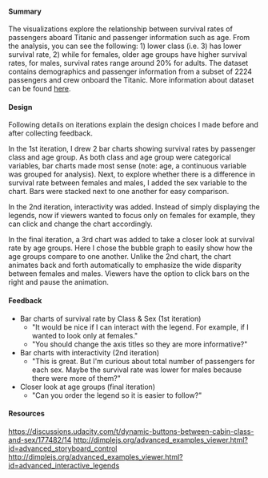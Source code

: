 #### Summary

The visualizations explore the relationship between survival rates of passengers aboard Titanic and passenger information such as age. From the analysis, you can see the following: 1) lower class (i.e. 3) has lower survival rate, 2) while for females, older age groups have higher survival rates, for males, survival rates range around 20% for adults. The dataset contains demographics and passenger information from a subset of 2224 passengers and crew onboard the Titanic. More information about dataset can be found [here](www.kaggle.com/c/titanic).

#### Design

Following details on iterations explain the design choices I made before and after collecting feedback.

In the 1st iteration, I drew 2 bar charts showing survival rates by passenger class and age group. As both class and age group were categorical variables, bar charts made most sense (note: age, a continuous variable was grouped for analysis). Next, to explore whether there is a difference in survival rate between females and males, I added the sex variable to the chart. Bars were stacked next to one another for easy comparison.

In the 2nd iteration, interactivity was added. Instead of simply displaying the legends, now if viewers wanted to focus only on females for example, they can click and change the chart accordingly.

In the final iteration, a 3rd chart was added to take a closer look at survival rate by age groups. Here I chose the bubble graph to easily show how the age groups compare to one another. Unlike the 2nd chart, the chart animates back and forth automatically to emphasize the wide disparity between females and males. Viewers have the option to click bars on the right and pause the animation.

#### Feedback

* Bar charts of survival rate by Class & Sex (1st iteration)
    * "It would be nice if I can interact with the legend. For example, if I wanted to look only at females."
    * "You should change the axis titles so they are more informative?"
* Bar charts with interactivity (2nd iteration)
    * "This is great. But I'm curious about total number of passengers for each sex. Maybe the survival rate was lower for males because there were more of them?"
* Closer look at age groups (final iteration)
    * "Can you order the legend so it is easier to follow?"

#### Resources
https://discussions.udacity.com/t/dynamic-buttons-between-cabin-class-and-sex/177482/14
http://dimplejs.org/advanced_examples_viewer.html?id=advanced_storyboard_control
http://dimplejs.org/advanced_examples_viewer.html?id=advanced_interactive_legends
